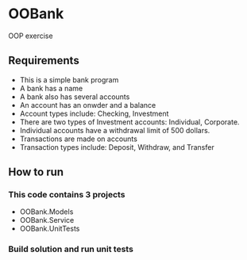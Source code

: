 # OOBank
 OOP exercise

## Requirements

- This is a simple bank program
- A bank has a name
- A bank also has several accounts
- An account has an onwder and a balance
- Account types include: Checking, Investment
- There are two types of Investment accounts: Individual, Corporate.
- Individual accounts have a withdrawal limit of 500 dollars.
- Transactions are made on accounts
- Transaction types include: Deposit, Withdraw, and Transfer

## How to run
### This code contains 3 projects
- OOBank.Models
- OOBank.Service
- OOBank.UnitTests
### Build solution and run unit tests 
